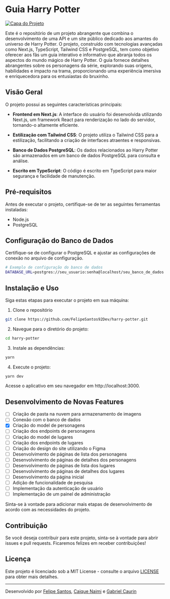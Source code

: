 # Guia Harry Potter

[![Capa do Projeto](https://i.imgur.com/QYJ9QUM.jpg)](https://github.com/FelipeSantos92Dev/harry-potter)

Este é o repositório de um projeto abrangente que combina o desenvolvimento de uma API e um site público dedicado aos amantes do universo de Harry Potter. O projeto, construído com tecnologias avançadas como Next.js, TypeScript, Tailwind CSS e PostgreSQL, tem como objetivo oferecer aos fãs um guia interativo e informativo que abranja todos os aspectos do mundo mágico de Harry Potter. O guia fornece detalhes abrangentes sobre os personagens da série, explorando suas origens, habilidades e impacto na trama, proporcionando uma experiência imersiva e enriquecedora para os entusiastas do bruxinho.

## Visão Geral

O projeto possui as seguintes características principais:

- **Frontend em Next.js**: A interface do usuário foi desenvolvida utilizando Next.js, um framework React para renderização no lado do servidor, tornando-o altamente eficiente.

- **Estilização com Tailwind CSS**: O projeto utiliza o Tailwind CSS para a estilização, facilitando a criação de interfaces atraentes e responsivas.

- **Banco de Dados PostgreSQL**: Os dados relacionados ao Harry Potter são armazenados em um banco de dados PostgreSQL para consulta e análise.

- **Escrito em TypeScript**: O código é escrito em TypeScript para maior segurança e facilidade de manutenção.

## Pré-requisitos

Antes de executar o projeto, certifique-se de ter as seguintes ferramentas instaladas:

- Node.js
- PostgreSQL

## Configuração do Banco de Dados

Certifique-se de configurar o PostgreSQL e ajustar as configurações de conexão no arquivo de configuração.

```sh
# Exemplo de configuração do banco de dados
DATABASE_URL=postgres://seu_usuario:senha@localhost/seu_banco_de_dados
```

## Instalação e Uso

Siga estas etapas para executar o projeto em sua máquina:

1. Clone o repositório

```sh
git clone https://github.com/FelipeSantos92Dev/harry-potter.git
```

2. Navegue para o diretório do projeto:

```sh
cd harry-potter
```

3. Instale as dependências:

```sh
yarn
```

4. Execute o projeto:

```sh
yarn dev
```

Acesse o aplicativo em seu navegador em http://localhost:3000.

## Desenvolvimento de Novas Features

- [ ] Criação de pasta na nuvem para armazenamento de imagens
- [ ] Conexão com o banco de dados
- [X] Criação do model de personagens
- [ ] Criação dos endpoints de personagens
- [ ] Criação do model de lugares
- [ ] Criação dos endpoints de lugares
- [ ] Criação do design do site utilizando o Figma
- [ ] Desenvolvimento de páginas de lista dos personagens
- [ ] Desenvolvimento de páginas de detalhes dos personagens
- [ ] Desenvolvimento de páginas de lista dos lugares
- [ ] Desenvolvimento de páginas de detalhes dos lugares
- [ ] Desenvolvimento da página inicial
- [ ] Adição de funcionalidade de pesquisa
- [ ] Implementação da autenticação de usuário
- [ ] Implementação de um painel de administração

Sinta-se à vontade para adicionar mais etapas de desenvolvimento de acordo com as necessidades do projeto.

## Contribuição

Se você deseja contribuir para este projeto, sinta-se à vontade para abrir issues e pull requests. Ficaremos felizes em receber contribuições!

## Licença

Este projeto é licenciado sob a MIT License - consulte o arquivo [LICENSE](LICENSE) para obter mais detalhes.

---

Desenvolvido por [Felipe Santos](https://github.com/FelipeSantos92Dev), [Caique Naimi](https://github.com/caiquenaimi) e [Gabriel Caurin](https://github.com/caurinSENAI)
